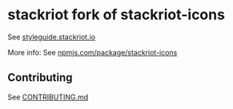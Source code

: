 # stackriot fork of stackriot-icons

See [styleguide.stackriot.io](https://styleguide.stackriot.io)

More info:
See [npmjs.com/package/stackriot-icons](https://www.npmjs.com/package/stackriot-icons)

## Contributing

See [CONTRIBUTING.md](CONTRIBUTING.md)
